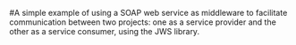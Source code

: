 #A simple example of using a SOAP web service as middleware to facilitate communication between two projects: one as a service provider and the other as a service consumer, using the JWS library.
